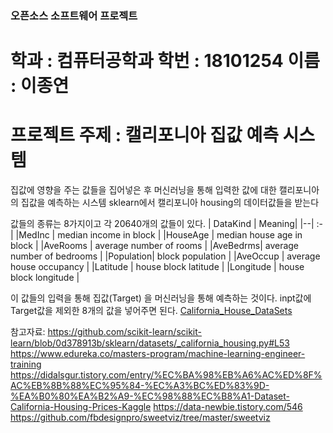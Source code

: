 ### 오픈소스 소프트웨어 프로젝트

# 학과 : 컴퓨터공학과 학번 : 18101254 이름 : 이종연

# 프로젝트 주제 : 캘리포니아 집값 예측 시스템

집값에 영향을 주는 값들을 집어넣은 후 머신러닝을 통해 입력한 값에 대한 캘리포니아의 집값을 예측하는 시스템
sklearn에서 캘리포니아 housing의 데이터값들을 받는다

값들의 종류는 8가지이고 각 20640개의 값들이 있다.
| DataKind | Meaning|
|--| :- |
|MedInc | median income in block |
|HouseAge | median house age in block | 
|AveRooms | average number of rooms |
|AveBedrms| average number of bedrooms |
|Population| block population |
|AveOccup | average house occupancy | 
|Latitude | house block latitude | 
|Longitude  | house block longitude |


이 값들의 입력을 통해 집값(Target) 을 머신러닝을 통해 예측하는 것이다.
inpt값에 Target값을 제외한 8개의 값을 넣어주면 된다.
[California_House_DataSets](./report.html)

참고자료:
https://github.com/scikit-learn/scikit-learn/blob/0d378913b/sklearn/datasets/_california_housing.py#L53
https://www.edureka.co/masters-program/machine-learning-engineer-training
https://didalsgur.tistory.com/entry/%EC%BA%98%EB%A6%AC%ED%8F%AC%EB%8B%88%EC%95%84-%EC%A3%BC%ED%83%9D-%EA%B0%80%EA%B2%A9-%EC%98%88%EC%B8%A1-Dataset-California-Housing-Prices-Kaggle
https://data-newbie.tistory.com/546
https://github.com/fbdesignpro/sweetviz/tree/master/sweetviz
